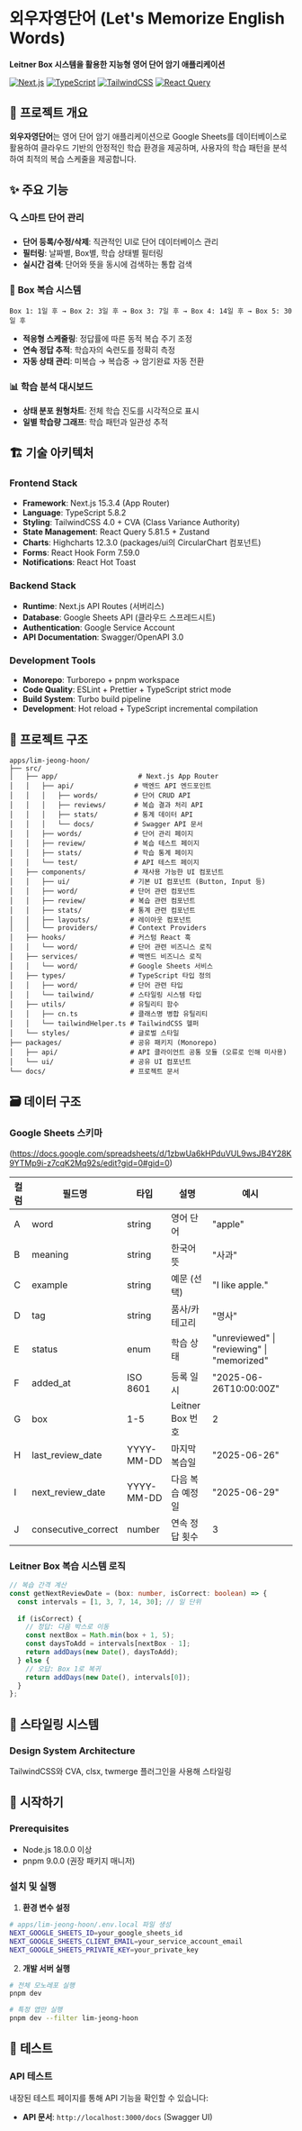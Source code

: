 # 외우자영단어 (Let's Memorize English Words)

**Leitner Box 시스템을 활용한 지능형 영어 단어 암기 애플리케이션**

[![Next.js](https://img.shields.io/badge/Next.js-15.3.4-black?logo=next.js)](https://nextjs.org/)
[![TypeScript](https://img.shields.io/badge/TypeScript-5.8.2-blue?logo=typescript)](https://www.typescriptlang.org/)
[![TailwindCSS](https://img.shields.io/badge/TailwindCSS-4.0-38B2AC?logo=tailwind-css)](https://tailwindcss.com/)
[![React Query](https://img.shields.io/badge/React_Query-5.81.5-FF4154?logo=react-query)](https://tanstack.com/query/latest)

## 📖 프로젝트 개요

**외우자영단어**는 영어 단어 암기 애플리케이션으로 Google Sheets를 데이터베이스로 활용하여 클라우드 기반의 안정적인 학습 환경을 제공하며, 사용자의 학습 패턴을 분석하여 최적의 복습 스케줄을 제공합니다.

## ✨ 주요 기능

### 🔍 **스마트 단어 관리**
- **단어 등록/수정/삭제**: 직관적인 UI로 단어 데이터베이스 관리
- **필터링**: 날짜별, Box별, 학습 상태별 필터링
- **실시간 검색**: 단어와 뜻을 동시에 검색하는 통합 검색

### 🧠 **Box 복습 시스템**
```
Box 1: 1일 후 → Box 2: 3일 후 → Box 3: 7일 후 → Box 4: 14일 후 → Box 5: 30일 후
```
- **적응형 스케줄링**: 정답률에 따른 동적 복습 주기 조정
- **연속 정답 추적**: 학습자의 숙련도를 정확히 측정
- **자동 상태 관리**: 미복습 → 복습중 → 암기완료 자동 전환

### 📊 **학습 분석 대시보드**
- **상태 분포 원형차트**: 전체 학습 진도를 시각적으로 표시
- **일별 학습량 그래프**: 학습 패턴과 일관성 추적

## 🏗️ 기술 아키텍처

### **Frontend Stack**
- **Framework**: Next.js 15.3.4 (App Router)
- **Language**: TypeScript 5.8.2
- **Styling**: TailwindCSS 4.0 + CVA (Class Variance Authority)
- **State Management**: React Query 5.81.5 + Zustand
- **Charts**: Highcharts 12.3.0 (packages/ui의 CircularChart 컴포넌트)
- **Forms**: React Hook Form 7.59.0
- **Notifications**: React Hot Toast

### **Backend Stack**
- **Runtime**: Next.js API Routes (서버리스)
- **Database**: Google Sheets API (클라우드 스프레드시트)
- **Authentication**: Google Service Account
- **API Documentation**: Swagger/OpenAPI 3.0

### **Development Tools**
- **Monorepo**: Turborepo + pnpm workspace
- **Code Quality**: ESLint + Prettier + TypeScript strict mode
- **Build System**: Turbo build pipeline
- **Development**: Hot reload + TypeScript incremental compilation

## 📁 프로젝트 구조

```
apps/lim-jeong-hoon/
├── src/
│   ├── app/                    # Next.js App Router
│   │   ├── api/               # 백엔드 API 엔드포인트
│   │   │   ├── words/         # 단어 CRUD API
│   │   │   ├── reviews/       # 복습 결과 처리 API
│   │   │   ├── stats/         # 통계 데이터 API
│   │   │   └── docs/          # Swagger API 문서
│   │   ├── words/             # 단어 관리 페이지
│   │   ├── review/            # 복습 테스트 페이지
│   │   ├── stats/             # 학습 통계 페이지
│   │   └── test/              # API 테스트 페이지
│   ├── components/            # 재사용 가능한 UI 컴포넌트
│   │   ├── ui/               # 기본 UI 컴포넌트 (Button, Input 등)
│   │   ├── word/             # 단어 관련 컴포넌트
│   │   ├── review/           # 복습 관련 컴포넌트
│   │   ├── stats/            # 통계 관련 컴포넌트
│   │   ├── layouts/          # 레이아웃 컴포넌트
│   │   └── providers/        # Context Providers
│   ├── hooks/                # 커스텀 React 훅
│   │   └── word/             # 단어 관련 비즈니스 로직
│   ├── services/             # 백엔드 비즈니스 로직
│   │   └── word/             # Google Sheets 서비스
│   ├── types/                # TypeScript 타입 정의
│   │   ├── word/             # 단어 관련 타입
│   │   └── tailwind/         # 스타일링 시스템 타입
│   ├── utils/                # 유틸리티 함수
│   │   ├── cn.ts             # 클래스명 병합 유틸리티
│   │   └── tailwindHelper.ts # TailwindCSS 헬퍼
│   └── styles/               # 글로벌 스타일
├── packages/                 # 공유 패키지 (Monorepo)
│   ├── api/                  # API 클라이언트 공통 모듈 (오류로 인해 미사용)
│   └── ui/                   # 공유 UI 컴포넌트
└── docs/                     # 프로젝트 문서
```

## 🗃️ 데이터 구조

### Google Sheets 스키마
(https://docs.google.com/spreadsheets/d/1zbwUa6kHPduVUL9wsJB4Y28K9YTMp9i-z7cqK2Mq92s/edit?gid=0#gid=0)

| 컬럼 | 필드명 | 타입 | 설명 | 예시 |
|------|--------|------|------|------|
| A | word | string | 영어 단어 | "apple" |
| B | meaning | string | 한국어 뜻 | "사과" |
| C | example | string | 예문 (선택) | "I like apple." |
| D | tag | string | 품사/카테고리 | "명사" |
| E | status | enum | 학습 상태 | "unreviewed" \| "reviewing" \| "memorized" |
| F | added_at | ISO 8601 | 등록 일시 | "2025-06-26T10:00:00Z" |
| G | box | 1-5 | Leitner Box 번호 | 2 |
| H | last_review_date | YYYY-MM-DD | 마지막 복습일 | "2025-06-26" |
| I | next_review_date | YYYY-MM-DD | 다음 복습 예정일 | "2025-06-29" |
| J | consecutive_correct | number | 연속 정답 횟수 | 3 |

### Leitner Box 복습 시스템 로직

```typescript
// 복습 간격 계산
const getNextReviewDate = (box: number, isCorrect: boolean) => {
  const intervals = [1, 3, 7, 14, 30]; // 일 단위
  
  if (isCorrect) {
    // 정답: 다음 박스로 이동
    const nextBox = Math.min(box + 1, 5);
    const daysToAdd = intervals[nextBox - 1];
    return addDays(new Date(), daysToAdd);
  } else {
    // 오답: Box 1로 복귀
    return addDays(new Date(), intervals[0]);
  }
};
```

## 🎨 스타일링 시스템

### **Design System Architecture**

TailwindCSS와 CVA, clsx, twmerge 플러그인을 사용해 스타일링

## 🚀 시작하기

### **Prerequisites**

- Node.js 18.0.0 이상
- pnpm 9.0.0 (권장 패키지 매니저)

### **설치 및 실행**

1. **환경 변수 설정**
```bash
# apps/lim-jeong-hoon/.env.local 파일 생성
NEXT_GOOGLE_SHEETS_ID=your_google_sheets_id
NEXT_GOOGLE_SHEETS_CLIENT_EMAIL=your_service_account_email
NEXT_GOOGLE_SHEETS_PRIVATE_KEY=your_private_key
```

2. **개발 서버 실행**
```bash
# 전체 모노레포 실행
pnpm dev

# 특정 앱만 실행
pnpm dev --filter lim-jeong-hoon
```

## 🧪 테스트

### **API 테스트**
내장된 테스트 페이지를 통해 API 기능을 확인할 수 있습니다:

- **API 문서**: `http://localhost:3000/docs` (Swagger UI)

```
